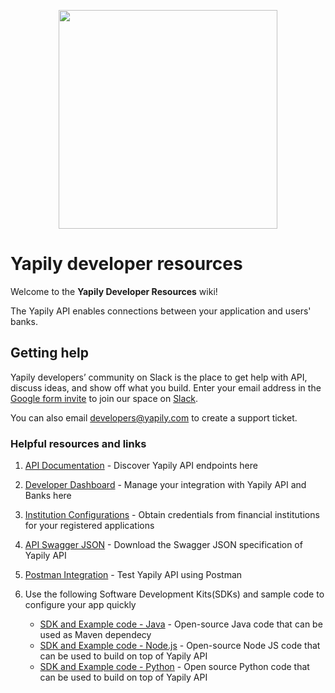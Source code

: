 <p align="center">
<img src="http://static.yapily.com/images/yapily/yapily_logo_bg_white.png" href='https://www.yapily.com/' width="350px"/>
</p>

# Yapily developer resources

Welcome to the **Yapily Developer Resources** wiki! 

The Yapily API enables connections between your application and users' banks.



## Getting help

Yapily developers’ community on Slack is the place to get help with API, discuss ideas, and show off what you build. Enter your email address in the [Google form invite](https://docs.google.com/forms/d/e/1FAIpQLSe6Xalk1MPm-Cus0g5Q6PzkK45DFQHGyPrTc2r5rqyxic8Dow/viewform) to join our space on [Slack](https://yapily.slack.com).

You can also email developers@yapily.com to create a support ticket.


### Helpful resources and links
1. [API Documentation](https://docs.yapily.com/) - Discover Yapily API endpoints here

2. [Developer Dashboard](https://dashboard.yapily.com/)  - Manage your integration with Yapily API and Banks here

3. [Institution Configurations](https://github.com/yapily/developer-resources/wiki/Institution-Configurations) - Obtain credentials from financial institutions for your registered applications

4.  [API Swagger JSON](https://api.yapily.com/docs/swagger.json)  - Download the Swagger JSON specification of Yapily API

5. [Postman Integration](https://github.com/yapily/developer-resources/wiki/Postman-Integration) - Test Yapily API using Postman

6. Use the following Software Development Kits(SDKs) and sample code to configure your app quickly 
   * [SDK and Example code - Java](https://github.com/yapily/yapily-sdk-java/)  - Open-source Java code that can be used as Maven dependecy
   * [SDK and Example code - Node.js](https://github.com/yapily/yapily-sdk-nodejs)  - Open-source Node JS code that can be used to build on top of Yapily API
   * [SDK and Example code - Python](https://github.com/yapily/yapily-sdk-python)  - Open source Python code that can be used to build on top of Yapily API
